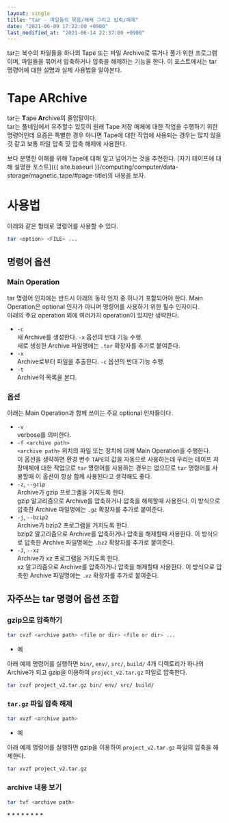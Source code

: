 ```yaml
---
layout: single
title: "tar - 파일들의 묶음/해제 그리고 압축/해제"
date: "2021-06-09 17:22:00 +0900"
last_modified_at: "2021-06-14 22:37:00 +0900"
---
```

tar는 복수의 파일들을 하나의 Tape 또는 파일 Archive로 묶거나 풀기 위한 프로그램이며, 파일들을 묶어서 압축하거나 압축을 해제하는 기능을 한다.
이 포스트에서는 tar 명령어에 대한 설명과 실제 사용법을 알아본다.

# Tape ARchive

tar는 <strong>T</strong>ape <strong>Ar</strong>chive의 줄임말이다.<br/>
tar는 풀네임에서 유추할수 있듯이 원래 Tape 저장 매체에 대한 작업을 수행하기 위한 명령어인데
요즘은 특별한 경우 아니면 Tape에 대한 작업에 사용되는 경우는 많지 않을 것 같고 보통 파일 압축 및 압축 해제에 사용한다.

보다 분명한 이해를 위해 Tape에 대해 알고 넘어가는 것을 추천한다. [자기 테이프에 대해 설명한 포스트]({{ site.baseurl }}/computing/computer/data-storage/magnetic_tape/#page-title)의 내용을 보자.

# 사용법

아래와 같은 형태로 명령어를 사용할 수 있다.

```bash
tar <option> <FILE> ...
```

## 명령어 옵션

### Main Operation

tar 명령어 인자에는 반드시 아래의 동작 인자 중 하나가 포함되어야 한다.
Main Operation은 optional 인자가 아니며 명령어를 사용하기 위한 필수 인자이다.<br/>
아래의 주요 operation 외에 여러가지 operation이 있지만 생략한다.

* `-c`<br/>
  새 Archive를 생성한다. `-x` 옵션의 반대 기능 수행.<br/>
  새로 생성한 Archive 파일명에는 `.tar` 확장자를 추가로 붙여준다.
* `-x`<br/>
  Archive로부터 파일을 추출한다. `-c` 옵션의 반대 기능 수행.
* `-t`<br/>
  Archive의 목록을 본다.

### 옵션

아래는 Main Operation과 함께 쓰이는 주요 optional 인자들이다.

* `-v`<br/>
  verbose를 의미한다.
* `-f <archive path>`<br/>
  `<archive path>` 위치의 파일 또는 장치에 대해 Main Operation을 수행한다.<br/>
  이 옵션을 생략하면 환경 변수 `TAPE`의 값을 자동으로 사용하는데
  우리는 테이프 저장매체에 대한 작업으로 `tar` 명령어를 사용하는 경우는 없으므로
  `tar` 명령어를 사용할때 이 옵션이 항상 함께 사용된다고 생각해도 좋다.
* `-z`, `--gzip`<br/>
  Archive가 gzip 프로그램을 거치도록 한다.<br/>
  gzip 알고리즘으로 Archive를 압축하거나 압축을 해제할때 사용한다.
  이 방식으로 압축한 Archive 파일명에는 `.gz` 확장자를 추가로 붙여준다.
* `-j`, `--bzip2`<br/>
  Archive가 bzip2 프로그램을 거치도록 한다.<br/>
  bzip2 알고리즘으로 Archive를 압축하거나 압축을 해제할때 사용한다.
  이 방식으로 압축한 Archive 파일명에는 `.bz2` 확장자를 추가로 붙여준다.
* `-J`, `--xz`<br/>
  Archive가 xz 프로그램을 거치도록 한다.<br/>
  xz 알고리즘으로 Archive를 압축하거나 압축을 해제할때 사용한다.
  이 방식으로 압축한 Archive 파일명에는 `.xz` 확장자를 추가로 붙여준다.

## 자주쓰는 tar 명령어 옵션 조합

### gzip으로 압축하기

```bash
tar cvzf <archive path> <file or dir> <file or dir> ...
```

* 예

아래 예제 명령어를 실행하면 `bin/`, `env/`, `src/`, `build/` 4개 디렉토리가 하나의 Archive가 되고
gzip을 이용하여 `project_v2.tar.gz` 파일로 압축한다.

```bash
tar cvzf project_v2.tar.gz bin/ env/ src/ build/
```

### `tar.gz` 파일 압축 해제

```bash
tar xvzf <archive path>
```

* 예

아래 예제 명령어를 실행하면 gzip을 이용하여 `project_v2.tar.gz` 파일의 압축을 해제한다.

```bash
tar xvzf project_v2.tar.gz
```

### archive 내용 보기

```bash
tar tvf <archive path>
```

<div class="md-reference" markdown=1>
* <https://recipes4dev.tistory.com/146>
* <https://man7.org/linux/man-pages/man1/tar.1.html>
* <https://en.wikipedia.org/wiki/Tar_(computing)>
* <https://en.wikipedia.org/wiki/Archive_file>
* <https://stackoverflow.com/questions/11534918/are-tar-gz-and-tgz-the-same-thing>
* <https://en.wikipedia.org/wiki/Gzip>
* <https://en.wikipedia.org/wiki/Bzip2>
* <https://tukaani.org/xz/>
</div>
